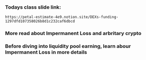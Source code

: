 ### Todays class slide link:

```link
https://petal-estimate-4e9.notion.site/DEXs-funding-1297dfd107358026b8d1c232caf6dbcd
```


### More read about Impermanent Loss and arbritary crypto
### Before diving into liquidity pool earning, learn abour Impermanent Loss in more details